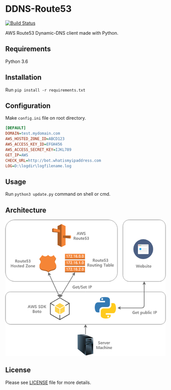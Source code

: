 # DDNS-Route53
[![Build Status](https://travis-ci.com/dongbum/DDNS-Route53.svg?branch=master)](https://travis-ci.com/dongbum/DDNS-Route53)

AWS Route53 Dynamic-DNS client made with Python.

## Requirements
Python 3.6

## Installation
Run `pip install -r requirements.txt`

## Configuration
Make `config.ini` file on root directory.

```INI
[DEFAULT]
DOMAIN=test.mydomain.com
AWS_HOSTED_ZONE_ID=ABCD123
AWS_ACCESS_KEY_ID=EFGH456
AWS_ACCESS_SECRET_KEY=IJKL789
GET_IP=AWS
CHECK_URL=http://bot.whatismyipaddress.com
LOG=D:\logdir\logfilename.log
```

## Usage
Run `python3 update.py` command on shell or cmd.

## Architecture
![Architecture Diagram](diagram/Architecture_Diagram.png)

## License
Please see [LICENSE](LICENSE) file for more details.
